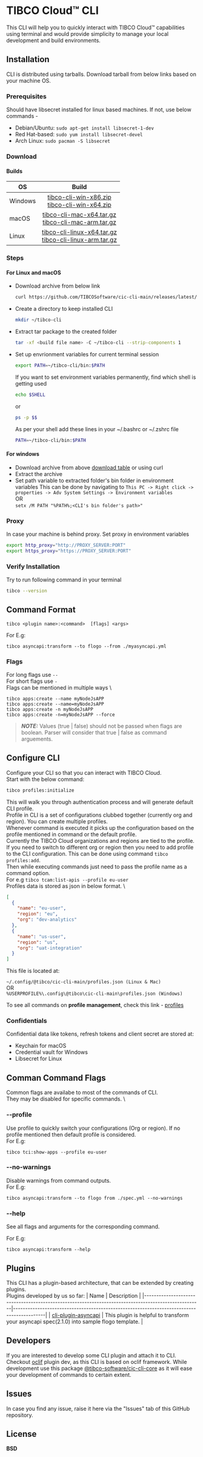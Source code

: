 # TIBCO Cloud™ CLI

This CLI will help you to quickly interact with TIBCO Cloud™ capabilities using terminal and would provide simplicity to manage your local development and build environments.

## Installation

CLI is distributed using tarballs. Download tarball from below links based on your machine OS.

### Prerequisites

Should have libsecret installed for linux based machines. If not, use below commands -

- Debian/Ubuntu: `sudo apt-get install libsecret-1-dev`
- Red Hat-based: `sudo yum install libsecret-devel`
- Arch Linux: `sudo pacman -S libsecret`

### Download

#### Builds

| OS        |     Build      |
| --------- | :-----------:  | 
| Windows   | [tibco-cli-win-x86.zip](https://github.com/TIBCOSoftware/labs-air/releases/download/v1.0.0-beta.1/tibco-cli-win-x86.zip)<br>[tibco-cli-win-x64.zip](https://github.com/TIBCOSoftware/labs-air/releases/download/v1.0.0-beta.1/tibco-cli-win-x64.zip) | 
| macOS     | [tibco-cli-mac-x64.tar.gz](https://github.com/TIBCOSoftware/labs-air/releases/download/v1.0.0-beta.1/tibco-cli-mac-x64.tar.gz)<br> [tibco-cli-mac-arm.tar.gz](https://github.com/TIBCOSoftware/labs-air/releases/download/v1.0.0-beta.1/tibco-cli-mac-arm.tar.gz)  |
| Linux   | [tibco-cli-linux-x64.tar.gz](https://github.com/TIBCOSoftware/labs-air/releases/download/v1.0.0-beta.1/tibco-cli-linux-x64.tar.gz)<br>[tibco-cli-linux-arm.tar.gz](https://github.com/TIBCOSoftware/labs-air/releases/download/v1.0.0-beta.1/tibco-cli-linux-arm.tar.gz)|


### Steps

#### For Linux and macOS

- Download archive from below link

  ```bash
  curl https://github.com/TIBCOSoftware/cic-cli-main/releases/latest/download/{build name from above table} -fsSL -O
  ```

- Create a directory to keep installed CLI

  ```bash
  mkdir ~/tibco-cli
  ```

- Extract tar package to the created folder

  ```bash
  tar -xf <build file name> -C ~/tibco-cli --strip-components 1
  ```

- Set up envrionment variables for current terminal session

  ```bash
  export PATH=~/tibco-cli/bin:$PATH
  ```

  If you want to set environment variables permanently, find which shell is getting used

  ```bash
  echo $SHELL
  ```

  or

  ```bash
  ps -p $$
  ```

  As per your shell add these lines in your ~/.bashrc or ~/.zshrc file

  ```bash
  PATH=~/tibco-cli/bin:$PATH
  ```

#### For windows
- Download archive from above [download table](#download) or using curl
- Extract the archive
- Set path variable to extracted folder's bin folder in environment variables
This can be done by navigating to `This PC -> Right click -> properties -> Adv System Settings -> Environment variables` \
OR  
`setx /M PATH "%PATH%;<CLI's bin folder's path>"`

### Proxy

In case your machine is behind proxy. Set proxy in environment variables

```bash
export http_proxy="http://PROXY_SERVER:PORT"
export https_proxy="https://PROXY_SERVER:PORT"
```

### Verify Installation

Try to run following command in your terminal

```bash
tibco --version
```
## Command Format
```
tibco <plugin name>:<command>  [flags] <args> 
```

For E.g:
```
tibco asyncapi:transform --to flogo --from ./myasyncapi.yml
```

### Flags
For long flags use `--`  \
For short flags use `-`  \
Flags can be mentioned in multiple ways \ 
```
tibco apps:create --name myNodeJsAPP
tibco apps:create --name=myNodeJsAPP
tibco apps:create -n myNodeJsAPP
tibco apps:create -n=myNodeJsAPP --force
```
> **_NOTE:_** Values (true | false) should not be passed when flags are boolean. Parser will consider that true | false as command arguements. 


## Configure CLI

Configure your CLI so that you can interact with TIBCO Cloud.\
Start with the below command:

```bash
tibco profiles:initialize
```

This will walk you through authentication process and will generate default CLI profile. \
Profile in CLI is a set of configurations clubbed together (currently org and region). You can create multiple profiles. \
Whenever command is executed it picks up the configuration based on the profile mentioned in command or the default profile. \
Currently the TIBCO Cloud organizations and regions are tied to the profile. \
If you need to switch to different org or region then you need to add profile to the CLI configuration. This can be done using command `tibco profiles:add`. \
Then while executing commands just need to pass the profile name as a command option.  \
For e.g `tibco tcam:list-apis --profile eu-user` \
Profiles data is stored as json in below format. \

```json
[
  {
    "name": "eu-user",
    "region": "eu",
    "org": "dev-analytics"
  },
  {
    "name": "us-user",
    "region": "us",
    "org": "uat-integration"
  }
]
```

This file is located at:

`~/.config/@tibco/cic-cli-main/profiles.json (Linux & Mac)`\
OR  
`%USERPROFILE%\.config\@tibco\cic-cli-main\profiles.json (Windows)`

To see all commands on **profile management**, check this link - [profiles](./docs/profiles.md)

### Confidentials

Confidential data like tokens, refresh tokens and client secret are stored at:

- Keychain for macOS
- Credential vault for Windows
- Libsecret for Linux

## Comman Command Flags

Common flags are availabe to most of the commands of CLI. \
They may be disabled for specific commands.  \

### --profile <string>

Use profile to quickly switch your configurations (Org or region).
If no profile mentioned then default profile is considered.\
For E.g:

```
tibco tci:show-apps --profile eu-user
```

### --no-warnings

Disable warnings from command outputs.\
For E.g:

```
tibco asyncapi:transform --to flogo from ./spec.yml --no-warnings
```

### --help

See all flags and arguments for the corresponding command.

For E.g:

```
tibco asyncapi:transform --help
```

## Plugins

This CLI has a plugin-based architecture, that can be extended by creating plugins.\
Plugins developed by us so far:
| Name                                                                                                | Description                                                                               |
|-----------------------------------------------------------------------------------------------------|-------------------------------------------------------------------------------------------|
| [cli-plugin-asyncapi](https://www.npmjs.com/package/@tibco/cli-plugin-asyncapi) | This plugin is helpful to transform your asyncapi spec(2.1.0) into sample flogo template. |

## Developers

If you are interested to develop some CLI plugin and attach it to CLI. Checkout [oclif](https://oclif.io) plugin dev, as this CLI is based on oclif framework. While development use this package [@tibco-software/cic-cli-core](https://www.npmjs.com/package/@tibco-software/cic-cli-core) as it will ease your development of commands to certain extent.

## Issues

In case you find any issue, raise it here via the "Issues" tab of this GitHub repository.

## License

**BSD**
